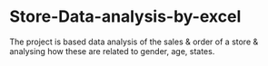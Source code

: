 # Store-Data-analysis-by-excel
The project is based data analysis of the sales &amp; order of a store &amp; analysing how these are related to gender, age, states. 
